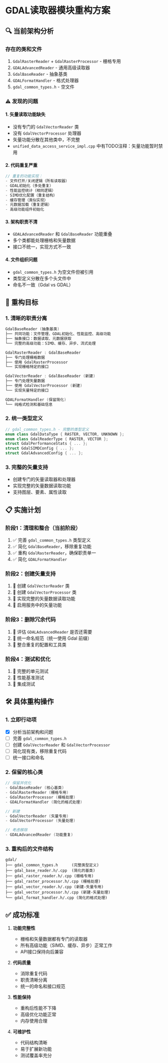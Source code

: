 # GDAL读取器模块重构方案

## 🔍 **当前架构分析**

### **存在的类和文件**
1. `GdalRasterReader` + `GdalRasterProcessor` - 栅格专用
2. `GDALAdvancedReader` - 通用高级读取器
3. `GdalBaseReader` - 抽象基类
4. `GDALFormatHandler` - 格式处理器
5. `gdal_common_types.h` - 空文件

### **⚠️ 发现的问题**

#### **1. 矢量读取功能缺失**
- 没有专门的 `GdalVectorReader` 类
- 没有 `GdalVectorProcessor` 处理器
- 矢量功能分散在其他类中，不完整
- `unified_data_access_service_impl.cpp` 中有TODO注释：矢量功能暂时禁用

#### **2. 代码重复严重**
```cpp
// 重复的功能实现：
- 文件打开/关闭逻辑（所有读取器）
- GDAL初始化（多处重复）
- 性能监控统计（相同逻辑）
- SIMD优化配置（重复结构）
- 缓存管理（类似实现）
- 元数据加载（重复逻辑）
- 高级功能组件初始化
```

#### **3. 架构职责不清**
- `GDALAdvancedReader` 和 `GdalBaseReader` 功能重叠
- 多个类都能处理栅格和矢量数据
- 接口不统一，实现方式不一致

#### **4. 文件组织问题**
- `gdal_common_types.h` 为空文件但被引用
- 类型定义分散在多个头文件中
- 命名不一致（Gdal vs GDAL）

## 🎯 **重构目标**

### **1. 清晰的职责分离**
```cpp
GdalBaseReader (抽象基类)
├── 共同功能：文件管理、GDAL初始化、性能监控、高级功能
├── 抽象接口：数据读取、元数据获取
└── 完整的高级功能：SIMD、缓存、异步、流式处理

GdalRasterReader : GdalBaseReader
├── 专门处理栅格数据
├── 使用 GdalRasterProcessor
└── 实现栅格特定的接口

GdalVectorReader : GdalBaseReader (新建)
├── 专门处理矢量数据  
├── 使用 GdalVectorProcessor (新建)
└── 实现矢量特定的接口

GDALFormatHandler (保留简化)
└── 纯格式检测和基础信息
```

### **2. 统一类型定义**
```cpp
// gdal_common_types.h - 完整的类型定义
enum class GdalDataType { RASTER, VECTOR, UNKNOWN };
enum class GdalReaderType { RASTER, VECTOR };
struct GdalPerformanceStats { ... };
struct GdalSIMDConfig { ... };
struct GdalAdvancedConfig { ... };
```

### **3. 完整的矢量支持**
- 创建专门的矢量读取器和处理器
- 实现完整的矢量数据读取功能
- 支持图层、要素、属性读取

## 📋 **实施计划**

### **阶段1：清理和整合（当前阶段）**
1. ✅ 完善 `gdal_common_types.h` 类型定义
2. ✅ 简化 `GdalBaseReader`，移除重复功能
3. ✅ 重构 `GdalRasterReader`，确保职责单一
4. ✅ 简化 `GDALFormatHandler`

### **阶段2：创建矢量支持**
1. 🚧 创建 `GdalVectorReader` 类
2. 🚧 创建 `GdalVectorProcessor` 类
3. 🚧 实现完整的矢量数据读取功能
4. 🚧 启用服务中的矢量功能

### **阶段3：删除冗余代码**
1. 🔄 评估 `GDALAdvancedReader` 是否还需要
2. 🔄 统一命名规范（统一使用 Gdal 前缀）
3. 🔄 整合重复的配置和工具类

### **阶段4：测试和优化**
1. 📝 完整的单元测试
2. 📝 性能基准测试
3. 📝 集成测试

## 🛠️ **具体重构操作**

### **1. 立即行动项**
- [x] 分析当前架构和问题
- [ ] 完善 `gdal_common_types.h`
- [ ] 创建 `GdalVectorReader` 和 `GdalVectorProcessor`
- [ ] 简化现有类，移除重复代码
- [ ] 统一接口和命名

### **2. 保留的核心类**
```cpp
// 保留并优化
- GdalBaseReader (核心基类)
- GdalRasterReader (栅格专用)
- GdalRasterProcessor (栅格处理)
- GDALFormatHandler (简化的格式处理)

// 新建
- GdalVectorReader (矢量专用)  
- GdalVectorProcessor (矢量处理)

// 考虑移除
- GDALAdvancedReader (功能重复)
```

### **3. 重构后的文件结构**
```
gdal/
├── gdal_common_types.h      (完整类型定义)
├── gdal_base_reader.h/.cpp  (简化的基类)
├── gdal_raster_reader.h/.cpp (栅格专用)
├── gdal_raster_processor.h/.cpp (栅格处理)
├── gdal_vector_reader.h/.cpp (新建-矢量专用)
├── gdal_vector_processor.h/.cpp (新建-矢量处理)
└── gdal_format_handler.h/.cpp (简化的格式处理)
```

## ✅ **成功标准**

1. **功能完整性**
   - 栅格和矢量数据都有专门的读取器
   - 所有高级功能（SIMD、缓存、异步）正常工作
   - API接口保持向后兼容

2. **代码质量**
   - 消除重复代码
   - 职责清晰分离
   - 统一的命名和接口规范

3. **性能保持**
   - 重构后性能不下降
   - 高级优化功能正常
   - 内存使用合理

4. **可维护性**
   - 代码结构清晰
   - 易于扩展新功能
   - 测试覆盖率充分 